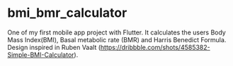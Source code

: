 # bmi_bmr_calculator
One of my first mobile app project with Flutter.
It calculates the users Body Mass Index(BMI), Basal metabolic rate (BMR) and Harris Benedict Formula.  
Design inspired in Ruben Vaalt (https://dribbble.com/shots/4585382-Simple-BMI-Calculator). 
